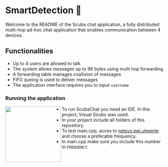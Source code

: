 # SmartDetection 🦿
Welcome to the README of the Scuba chat application, a fully distributed multi-hop ad-hoc chat application that enables communication between 4 devices.

## Functionalities
* Up to 4 users are allowed to talk
* The system allows messages up to 96 bytes using multi hop forwarding
* A forwarding table manages coallision of messages
* FIFO queing is used to deliver messages
* The application interface requires you to input `username`

### Running the application

<img src="https://user-images.githubusercontent.com/70687643/151701399-aed6b81f-f011-415e-9341-45e84999b751.gif" align="left" width="175" />

- To run ScubaChat you need an IDE. In this project, Visual Studio was used.  
- In your project include all folders of this repository.  
- To test main.cpp, acces to [netsys.ewi.utwente](http://netsys.ewi.utwente.nl/integrationproject) and choose a preferable frequency. 
- In main.cpp make sure you include this number in `FREQUENCY`. 

<br clear="left"/>



